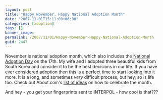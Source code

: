 ```yaml
---
layout: post
title: "Happy November, Happy National Adoption Month"
date: "2007-11-01T15:11:00+06:00"
categories: [adoption]
tags: []
banner_image: 
permalink: /2007/11/01/Happy-November-Happy-National-Adoption-Month
guid: 2447
---
```


November is national adoption month, which also includes the <a href="http://www.nationaladoptionday.org/2007/index.asp">National Adoption Day</a> on the 17th. My wife and I adopted three beautiful kids from South Korea and consider it to be the best decisions in our life. If you have ever considered adoption then this is a perfect time to start looking into it more. It is a long, and sometimes <i>very</i> difficult process, but hey, so is life too. Check out About.com's <a href="http://adoption.about.com/od/adopting/a/30daycalendar.htm">list of ideas</a> on how to celebrate the month. 

And hey - you get your fingerprints sent to INTERPOL - how cool is that???
